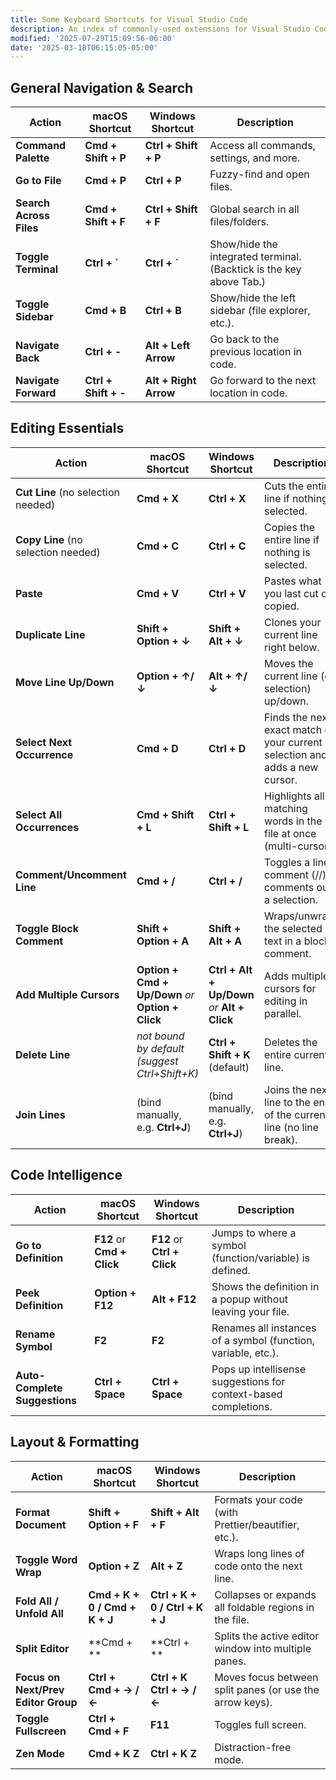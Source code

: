 ```yaml
---
title: Some Keyboard Shortcuts for Visual Studio Code
description: An index of commonly-used extensions for Visual Studio Code.
modified: '2025-07-29T15:09:56-06:00'
date: '2025-03-18T06:15:05-05:00'
---
```


## General Navigation & Search

| Action                  | macOS Shortcut       | Windows Shortcut      | Description                                                         |
| ----------------------- | -------------------- | --------------------- | ------------------------------------------------------------------- |
| **Command Palette**     | **Cmd + Shift + P**  | **Ctrl + Shift + P**  | Access all commands, settings, and more.                            |
| **Go to File**          | **Cmd + P**          | **Ctrl + P**          | Fuzzy-find and open files.                                          |
| **Search Across Files** | **Cmd + Shift + F**  | **Ctrl + Shift + F**  | Global search in all files/folders.                                 |
| **Toggle Terminal**     | **Ctrl + `**         | **Ctrl + `**          | Show/hide the integrated terminal. (Backtick is the key above Tab.) |
| **Toggle Sidebar**      | **Cmd + B**          | **Ctrl + B**          | Show/hide the left sidebar (file explorer, etc.).                   |
| **Navigate Back**       | **Ctrl + -**         | **Alt + Left Arrow**  | Go back to the previous location in code.                           |
| **Navigate Forward**    | **Ctrl + Shift + -** | **Alt + Right Arrow** | Go forward to the next location in code.                            |

## Editing Essentials

| Action                              | macOS Shortcut                                     | Windows Shortcut                              | Description                                                                 |
| ----------------------------------- | -------------------------------------------------- | --------------------------------------------- | --------------------------------------------------------------------------- |
| **Cut Line** (no selection needed)  | **Cmd + X**                                        | **Ctrl + X**                                  | Cuts the entire line if nothing is selected.                                |
| **Copy Line** (no selection needed) | **Cmd + C**                                        | **Ctrl + C**                                  | Copies the entire line if nothing is selected.                              |
| **Paste**                           | **Cmd + V**                                        | **Ctrl + V**                                  | Pastes what you last cut or copied.                                         |
| **Duplicate Line**                  | **Shift + Option + ↓**                             | **Shift + Alt + ↓**                           | Clones your current line right below.                                       |
| **Move Line Up/Down**               | **Option + ↑/↓**                                   | **Alt + ↑/↓**                                 | Moves the current line (or selection) up/down.                              |
| **Select Next Occurrence**          | **Cmd + D**                                        | **Ctrl + D**                                  | Finds the next exact match of your current selection and adds a new cursor. |
| **Select All Occurrences**          | **Cmd + Shift + L**                                | **Ctrl + Shift + L**                          | Highlights all matching words in the file at once (multi-cursor).           |
| **Comment/Uncomment Line**          | **Cmd + /**                                        | **Ctrl + /**                                  | Toggles a line comment (//) or comments out a selection.                    |
| **Toggle Block Comment**            | **Shift + Option + A**                             | **Shift + Alt + A**                           | Wraps/unwraps the selected text in a block comment.                         |
| **Add Multiple Cursors**            | **Option + Cmd + Up/Down** _or_ **Option + Click** | **Ctrl + Alt + Up/Down** _or_ **Alt + Click** | Adds multiple cursors for editing in parallel.                              |
| **Delete Line**                     | _not bound by default (suggest Ctrl+Shift+K)_      | **Ctrl + Shift + K** (default)                | Deletes the entire current line.                                            |
| **Join Lines**                      | (bind manually, e.g. **Ctrl+J**)                   | (bind manually, e.g. **Ctrl+J**)              | Joins the next line to the end of the current line (no line break).         |

## Code Intelligence

| Action                        | macOS Shortcut             | Windows Shortcut            | Description                                                     |
| ----------------------------- | -------------------------- | --------------------------- | --------------------------------------------------------------- |
| **Go to Definition**          | **F12** or **Cmd + Click** | **F12** or **Ctrl + Click** | Jumps to where a symbol (function/variable) is defined.         |
| **Peek Definition**           | **Option + F12**           | **Alt + F12**               | Shows the definition in a popup without leaving your file.      |
| **Rename Symbol**             | **F2**                     | **F2**                      | Renames all instances of a symbol (function, variable, etc.).   |
| **Auto-Complete Suggestions** | **Ctrl + Space**           | **Ctrl + Space**            | Pops up intellisense suggestions for context-based completions. |

## Layout & Formatting

| Action                              | macOS Shortcut                | Windows Shortcut                | Description                                              |
| ----------------------------------- | ----------------------------- | ------------------------------- | -------------------------------------------------------- |
| **Format Document**                 | **Shift + Option + F**        | **Shift + Alt + F**             | Formats your code (with Prettier/beautifier, etc.).      |
| **Toggle Word Wrap**                | **Option + Z**                | **Alt + Z**                     | Wraps long lines of code onto the next line.             |
| **Fold All / Unfold All**           | **Cmd + K + 0 / Cmd + K + J** | **Ctrl + K + 0 / Ctrl + K + J** | Collapses or expands all foldable regions in the file.   |
| **Split Editor**                    | \*\*Cmd + \*\*                | \*\*Ctrl + \*\*                 | Splits the active editor window into multiple panes.     |
| **Focus on Next/Prev Editor Group** | **Ctrl + Cmd + → / ←**        | **Ctrl + K Ctrl + → / ←**       | Moves focus between split panes (or use the arrow keys). |
| **Toggle Fullscreen**               | **Ctrl + Cmd + F**            | **F11**                         | Toggles full screen.                                     |
| **Zen Mode**                        | **Cmd + K Z**                 | **Ctrl + K Z**                  | Distraction-free mode.                                   |
